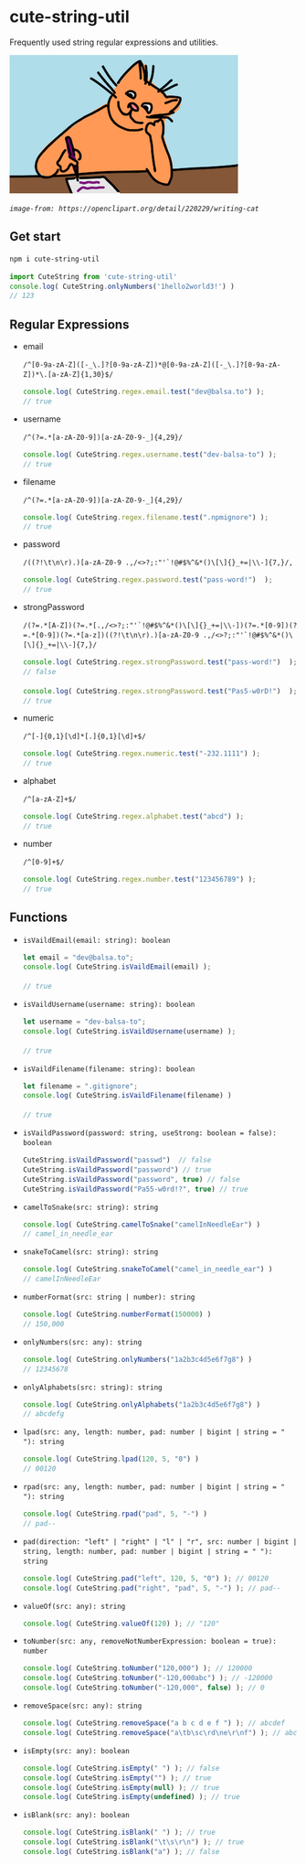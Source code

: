 # cute-string-util

Frequently used string regular expressions and utilities.

![cat-writer](./images/cat-writer.png)

_`image-from: https://openclipart.org/detail/220229/writing-cat`_


## Get start

```sh
npm i cute-string-util
```

```ts
import CuteString from 'cute-string-util'
console.log( CuteString.onlyNumbers('1hello2world3!') )
// 123
```


## Regular Expressions

- email

  ``/^[0-9a-zA-Z]([-_\.]?[0-9a-zA-Z])*@[0-9a-zA-Z]([-_\.]?[0-9a-zA-Z])*\.[a-zA-Z]{1,30}$/``

  ```ts
  console.log( CuteString.regex.email.test("dev@balsa.to") );
  // true
  ```

- username

  ``/^(?=.*[a-zA-Z0-9])[a-zA-Z0-9-_]{4,29}/``

  ```ts
  console.log( CuteString.regex.username.test("dev-balsa-to") );
  // true
  ```

- filename

  ``/^(?=.*[a-zA-Z0-9])[a-zA-Z0-9-_]{4,29}/``

  ```ts
  console.log( CuteString.regex.filename.test(".npmignore") );
  // true
  ```

- password

  ``/((?!\t\n\r).)[a-zA-Z0-9 .,/<>?;:"'`!@#$%^&*()\[\]{}_+=|\\-]{7,}/,``

  ```ts
  console.log( CuteString.regex.password.test("pass-word!")  );
  // true
  ```

- strongPassword

  ``/(?=.*[A-Z])(?=.*[.,/<>?;:"'`!@#$%^&*()\[\]{}_+=|\\-])(?=.*[0-9])(?=.*[0-9])(?=.*[a-z])((?!\t\n\r).)[a-zA-Z0-9 .,/<>?;:"'`!@#$%^&*()\[\]{}_+=|\\-]{7,}/``

  ```ts
  console.log( CuteString.regex.strongPassword.test("pass-word!")  );
  // false

  console.log( CuteString.regex.strongPassword.test("Pas5-w0rD!")  );
  // true
  ```

- numeric

  ``/^[-]{0,1}[\d]*[.]{0,1}[\d]+$/``

  ```ts
  console.log( CuteString.regex.numeric.test("-232.1111") );
  // true
  ```

- alphabet

  ``/^[a-zA-Z]+$/``

  ```ts
  console.log( CuteString.regex.alphabet.test("abcd") );
  // true
  ```

- number

  ``/^[0-9]+$/``

  ```ts
  console.log( CuteString.regex.number.test("123456789") );
  // true
  ```

## Functions

- `isVaildEmail(email: string): boolean`

  ```ts
  let email = "dev@balsa.to";
  console.log( CuteString.isVaildEmail(email) );

  // true
  ```

- `isVaildUsername(username: string): boolean`

  ```ts
  let username = "dev-balsa-to";
  console.log( CuteString.isVaildUsername(username) );

  // true
  ```

- `isVaildFilename(filename: string): boolean`

  ```ts
  let filename = ".gitignore";
  console.log( CuteString.isVaildFilename(filename) )

  // true
  ```

- `isVaildPassword(password: string, useStrong: boolean = false): boolean`

  ```ts
  CuteString.isVaildPassword("passwd")  // false
  CuteString.isVaildPassword("password") // true
  CuteString.isVaildPassword("password", true) // false
  CuteString.isVaildPassword("Pa55-w0rd!?", true) // true
  ```

- `camelToSnake(src: string): string`

  ```ts
  console.log( CuteString.camelToSnake("camelInNeedleEar") )
  // camel_in_needle_ear
  ```

- `snakeToCamel(src: string): string`

  ```ts
  console.log( CuteString.snakeToCamel("camel_in_needle_ear") )
  // camelInNeedleEar
  ```

- `numberFormat(src: string | number): string`

  ```ts
  console.log( CuteString.numberFormat(150000) )
  // 150,000
  ```

- `onlyNumbers(src: any): string`

  ```ts
  console.log( CuteString.onlyNumbers("1a2b3c4d5e6f7g8") )
  // 12345678
  ```

- `onlyAlphabets(src: string): string`

  ```ts
  console.log( CuteString.onlyAlphabets("1a2b3c4d5e6f7g8") )
  // abcdefg
  ```

- `lpad(src: any, length: number, pad: number | bigint | string = " "): string`

  ```ts
  console.log( CuteString.lpad(120, 5, "0") )
  // 00120
  ```

- `rpad(src: any, length: number, pad: number | bigint | string = " "): string`

  ```ts
  console.log( CuteString.rpad("pad", 5, "-") )
  // pad--
  ```

- `pad(direction: "left" | "right" | "l" | "r", src: number | bigint | string, length: number, pad: number | bigint | string = " "): string`

  ```ts
  console.log( CuteString.pad("left", 120, 5, "0") ); // 00120
  console.log( CuteString.pad("right", "pad", 5, "-") ); // pad--
  ```

- `valueOf(src: any): string`

  ```ts
  console.log( CuteString.valueOf(120) ); // "120"
  ```

- `toNumber(src: any, removeNotNumberExpression: boolean = true): number`

  ```ts
  console.log( CuteString.toNumber("120,000") ); // 120000
  console.log( CuteString.toNumber("-120,000abc") ); // -120000
  console.log( CuteString.toNumber("-120,000", false) ); // 0
  ```

- `removeSpace(src: any): string`

  ```ts
  console.log( CuteString.removeSpace("a b c d e f ") ); // abcdef
  console.log( CuteString.removeSpace("a\tb\sc\rd\ne\r\nf") ); // abcdef
  ```

- `isEmpty(src: any): boolean`

  ```ts
  console.log( CuteString.isEmpty(" ") ); // false
  console.log( CuteString.isEmpty("") ); // true
  console.log( CuteString.isEmpty(null) ); // true
  console.log( CuteString.isEmpty(undefined) ); // true
  ```

- `isBlank(src: any): boolean`

  ```ts
  console.log( CuteString.isBlank(" ") ); // true
  console.log( CuteString.isBlank("\t\s\r\n") ); // true
  console.log( CuteString.isBlank("a") ); // false
  ```